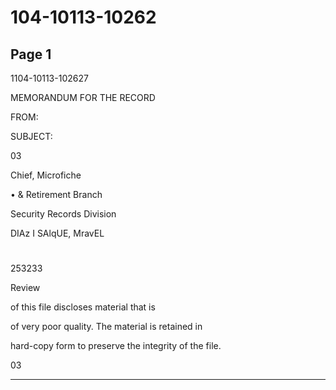 # 104-10113-10262

## Page 1

1104-10113-102627

MEMORANDUM FOR THE RECORD

FROM:

SUBJECT:

03

Chief, Microfiche

• & Retirement Branch

Security Records Division

DIAz I SAlqUE, MravEL

#

253233

Review

of this file discloses material that is

of very poor quality. The material is retained in

hard-copy form to preserve the integrity of the file.

03

---

